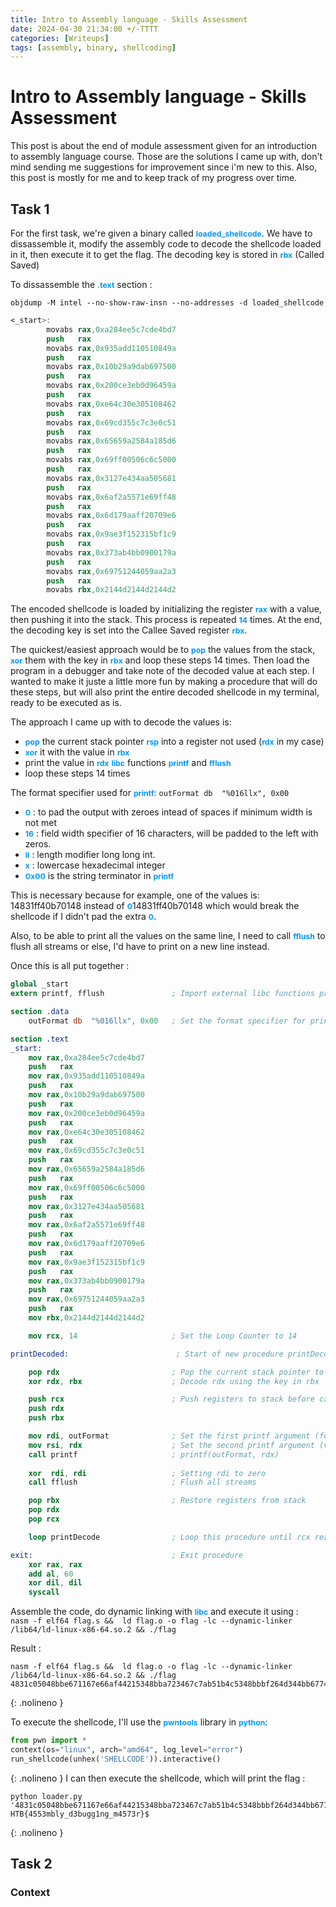 ```yaml
---
title: Intro to Assembly language - Skills Assessment
date: 2024-04-30 21:34:00 +/-TTTT
categories: [Writeups]
tags: [assembly, binary, shellcoding]
---
```

<style>
b {font-size:87.5%;color: #0398fc;word-wrap:break-word}
</style>

# Intro to Assembly language - Skills Assessment
This post is about the end of module assessment given for an introduction to assembly language course. Those are the solutions I came up with, don't mind sending me suggestions for improvement since i'm new to this. Also, this post is mostly for me and to keep track of my progress over time.

## Task 1
For the first task, we're given a binary called <b>loaded_shellcode</b>. We have to dissassemble it, modify the assembly code to decode the shellcode loaded in it, then execute it to get the flag. The decoding key is stored in <b>rbx</b> (Called Saved)

To dissassemble the <b>.text</b> section :  
  
`objdump -M intel --no-show-raw-insn --no-addresses -d loaded_shellcode`
  
```nasm
<_start>:
        movabs rax,0xa284ee5c7cde4bd7
        push   rax
        movabs rax,0x935add110510849a
        push   rax
        movabs rax,0x10b29a9dab697500
        push   rax
        movabs rax,0x200ce3eb0d96459a
        push   rax
        movabs rax,0xe64c30e305108462
        push   rax
        movabs rax,0x69cd355c7c3e0c51
        push   rax
        movabs rax,0x65659a2584a185d6
        push   rax
        movabs rax,0x69ff00506c6c5000
        push   rax
        movabs rax,0x3127e434aa505681
        push   rax
        movabs rax,0x6af2a5571e69ff48
        push   rax
        movabs rax,0x6d179aaff20709e6
        push   rax
        movabs rax,0x9ae3f152315bf1c9
        push   rax
        movabs rax,0x373ab4bb0900179a
        push   rax
        movabs rax,0x69751244059aa2a3
        push   rax
        movabs rbx,0x2144d2144d2144d2
```
  
The encoded shellcode is loaded by initializing the register <b>rax</b> with a value, then pushing it into the stack. This process is repeated <b>14</b> times. At the end, the decoding key is set into the Callee Saved register <b>rbx</b>.

The quickest/easiest approach would be to <b>pop</b> the values from the stack, <b>xor</b> them with the key in <b>rbx</b> and loop these steps 14 times. Then load the program in a debugger and take note of the decoded value at each step. I wanted to make it juste a little more fun by making a procedure that will do these steps, but will also print the entire decoded shellcode in my terminal, ready to be executed as is.
  
The approach I came up with to decode the values is:
- <b>pop</b> the current stack pointer <b>rsp</b> into a register not used (<b>rdx</b> in my case)  
- <b>xor</b> it with the value in <b>rbx</b>
- print the value in <b>rdx</b> <b>libc</b> functions <b>printf</b> and <b>fflush</b>
- loop these steps 14 times

The format specifier used for <b>printf</b>: `outFormat db  "%016llx", 0x00`

- <b>0</b> : to pad the output with zeroes intead of spaces if minimum width is not met
- <b>16</b> : field width specifier of 16 characters, will be padded to the left with zeros.
- <b>ll</b> : length modifier long long int.
- <b>x</b> : lowercase hexadecimal integer
- <b>0x00</b> is the string terminator in <b>printf</b>

This is necessary because for example, one of the values is: 14831ff40b70148 instead of <b>0</b>14831ff40b70148 which would break the shellcode if I didn't pad the extra <b>0</b>.

Also, to be able to print all the values on the same line, I need to call <b>fflush</b> to flush all streams or else, I'd have to print on a new line instead.

Once this is all put together : 

```nasm
global _start
extern printf, fflush               ; Import external libc functions printf and fflush

section .data
    outFormat db  "%016llx", 0x00   ; Set the format specifier for printf

section .text
_start:
    mov rax,0xa284ee5c7cde4bd7
    push   rax
    mov rax,0x935add110510849a
    push   rax
    mov rax,0x10b29a9dab697500
    push   rax
    mov rax,0x200ce3eb0d96459a
    push   rax
    mov rax,0xe64c30e305108462
    push   rax
    mov rax,0x69cd355c7c3e0c51
    push   rax
    mov rax,0x65659a2584a185d6
    push   rax
    mov rax,0x69ff00506c6c5000
    push   rax
    mov rax,0x3127e434aa505681
    push   rax
    mov rax,0x6af2a5571e69ff48
    push   rax
    mov rax,0x6d179aaff20709e6
    push   rax
    mov rax,0x9ae3f152315bf1c9
    push   rax
    mov rax,0x373ab4bb0900179a
    push   rax
    mov rax,0x69751244059aa2a3
    push   rax
    mov rbx,0x2144d2144d2144d2

    mov rcx, 14                     ; Set the Loop Counter to 14

printDecoded:                        ; Start of new procedure printDecode

    pop rdx                         ; Pop the current stack pointer to rdx
    xor rdx, rbx                    ; Decode rdx using the key in rbx

    push rcx                        ; Push registers to stack before calling the printf function
    push rdx                        
    push rbx

    mov rdi, outFormat              ; Set the first printf argument (format specifier)
    mov rsi, rdx                    ; Set the second printf argument (value to print)
    call printf                     ; printf(outFormat, rdx)
    
    xor  rdi, rdi                   ; Setting rdi to zero
    call fflush                     ; Flush all streams

    pop rbx                         ; Restore registers from stack
    pop rdx
    pop rcx

    loop printDecode                ; Loop this procedure until rcx reaches 0

exit:                               ; Exit procedure
    xor rax, rax
    add al, 60
    xor dil, dil
    syscall
```

Assemble the code, do dynamic linking with <b>libc</b> and execute it using :   
`nasm -f elf64 flag.s &&  ld flag.o -o flag -lc --dynamic-linker /lib64/ld-linux-x86-64.so.2 && ./flag`

Result : 
```shell
nasm -f elf64 flag.s &&  ld flag.o -o flag -lc --dynamic-linker /lib64/ld-linux-x86-64.so.2 && ./flag
4831c05048bbe671167e66af44215348bba723467c7ab51b4c5348bbbf264d344bb677435348bb9a10633620e771125348bbd244214d14d244214831c980c1044889e748311f4883c708e2f74831c0b0014831ff40b7014831f64889e64831d2b21e0f054831c04883c03c4831ff0f05
```
{: .nolineno }

To execute the shellcode, I'll use the <b>pwntools</b> library in <b>python</b>:
```python
from pwn import *
context(os="linux", arch="amd64", log_level="error")
run_shellcode(unhex('SHELLCODE')).interactive()
```
{: .nolineno }
I can then execute the shellcode, which will print the flag :

```shell
python loader.py '4831c05048bbe671167e66af44215348bba723467c7ab51b4c5348bbbf264d344bb677435348bb9a10633620e771125348bbd244214d14d244214831c980c1044889e748311f4883c708e2f74831c0b0014831ff40b7014831f64889e64831d2b21e0f054831c04883c03c4831ff0f05'
HTB{4553mbly_d3bugg1ng_m4573r}$
```
{: .nolineno }
## Task 2
### Context

